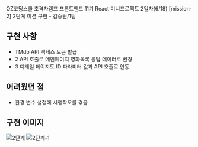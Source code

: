 OZ코딩스쿨 초격차캠프 프론트엔드 11기 React 미니프로젝트 2일차(6/18)
[mission-2] 2단계 미션 구현 - 김승원/1팀

## 구현 사항

- TMdb API 액세스 토큰 발급
- 2 API 호출로 메인페이지 영화목록 응답 데이터로 변경
- 3 디테일 페이지도 ID 파라미터 값과 API  호출로 연동.  

## 어려웠던 점

- 환경 변수 설정에 시행착오를 겪음

## 구현 이미지
![2단계](https://github.com/user-attachments/assets/786b06c0-133f-490f-8ec1-cba339cd101b)
![2단계-1](https://github.com/user-attachments/assets/088b013e-f02f-423d-8224-55b4f829dfcc)



